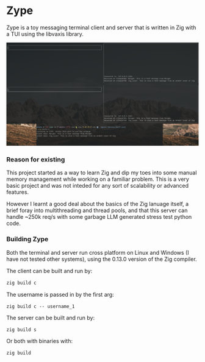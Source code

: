 # Zype
Zype is a toy messaging terminal client and server that is written in Zig with a TUI using the libvaxis library.

![screenshot of zype](screenshot.png)

### Reason for existing

This project started as a way to learn Zig and dip my toes into some manual memory management while working on a familiar problem. This is a very basic project and was not inteded for any sort of scalability or advanced features.

However I learnt a good deal about the basics of the Zig lanuage itself, a brief foray into multithreading and thread pools, and that this server can handle ~250k req/s with some garbage LLM generated stress test python code.

### Building Zype
Both the terminal and server run cross platform on Linux and Windows (I have not tested other systems), using the 0.13.0 version of the Zig compiler.

The client can be built and run by:

```python
zig build c
```
The username is passed in by the first arg:
```
zig build c -- username_1
```
The server can be built and run by:
```
zig build s
```
Or both with binaries with:
```
zig build
```